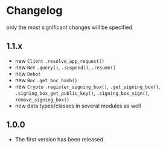 # Changelog

only the most significant changes will be specified

1.1.x
-----
* new `Client` `.resolve_app_request()`
* new `Net` `.query()`, `.suspend()`, `.resume()`
* new `Debot`
* new `Boc` `.get_boc_hash()`
* new `Crypto` `.register_signing_box()`, `.get_signing_box()`, `.signing_box_get_public_key()`,
`.signing_box_sign()`, `remove_signing_box()`
* new data types/classes in several modules as well


1.0.0
-----
* The first version has been released.
